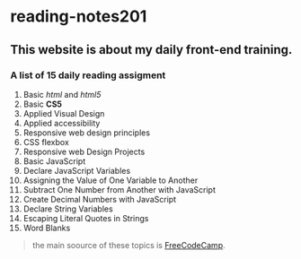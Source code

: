 # reading-notes201
## This website is about my daily front-end training.
### A list of 15 daily reading assigment 
1. Basic *html* and *html5*
2. Basic **CS5**
3. Applied Visual Design
4. Applied accessibility
5. Responsive web design principles
6. CSS flexbox
7. Responsive web Design Projects
8. Basic JavaScript
9. Declare JavaScript Variables
10. Assigning the Value of One Variable to Another
11. Subtract One Number from Another with JavaScript
12. Create Decimal Numbers with JavaScript
13. Declare String Variables
14. Escaping Literal Quotes in Strings
15. Word Blanks

> the main soource of these topics is [FreeCodeCamp](https://www.freecodecamp.org/learn).
